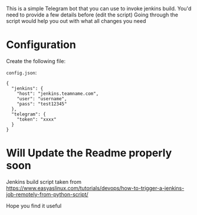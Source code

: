 This is a simple Telegram bot that you can use to invoke jenkins build.
You'd need to provide a few details before (edit the script)
Going through the script would help you out with what all changes you need

# Configuration

Create the following file:

`config.json`:

    {
      "jenkins": {
        "host": "jenkins.teamname.com",
        "user": "username",
        "pass": "test12345"
      },
      "telegram": {
        "token": "xxxx"
      }
    }


# Will Update the Readme properly soon

Jenkins build script taken from https://www.easyaslinux.com/tutorials/devops/how-to-trigger-a-jenkins-job-remotely-from-python-script/

Hope you find it useful
